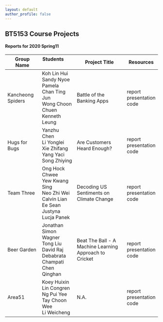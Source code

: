 ```yaml
---
layout: default
author_profile: false
---
```

## BT5153 Course Projects

#### Reports for 2020 Spring11


| Group Name | Students &nbsp; &nbsp; &nbsp; &nbsp; &nbsp; &nbsp; &nbsp; &nbsp; &nbsp; &nbsp; | Project Title | Resources |
| --------  | -------- | --------  | -------- |
| Kancheong Spiders  | Koh Lin Hui <br /> Sandy Nyoe <br /> Pamela Chan Ting Jun <br />  Wong Choon Chuen <br /> Kenneth Leung|   Battle of the Banking Apps     |report <br /> presentation <br /> code <br />|
| Hugs for Bugs | Yanzhu Chen <br /> Li Yonglei <br /> Xie Zhifang <br /> Yang Yaci <br /> Song Zhiying|  Are Customers Heard Enough? |report <br /> presentation <br /> code <br />|
| Team Three  | Ong Hock Chwee <br /> Yew Kwang Sing <br /> Neo Zhi Wei <br /> Calvin Lian Ee Sean <br /> Justyna Lucja Panek |   Decoding US Sentiments on Climate Change    |report <br /> presentation <br /> code <br />|
| Beer Garden  | Jonathan Simon Wagner <br /> Tong Liu <br /> David Raj <br /> Debabrata Champati <br /> Chen Qinghan|   Beat The Ball - A Machine Learning Approach to Cricket     |report <br /> presentation <br /> code <br />|
| Area51  | Koey Huixin <br /> Lin Congren <br /> Ng Pui Yee <br /> Tay Choon Wee <br /> Li Weicheng|   N.A.     |report <br /> presentation <br /> code <br />|
